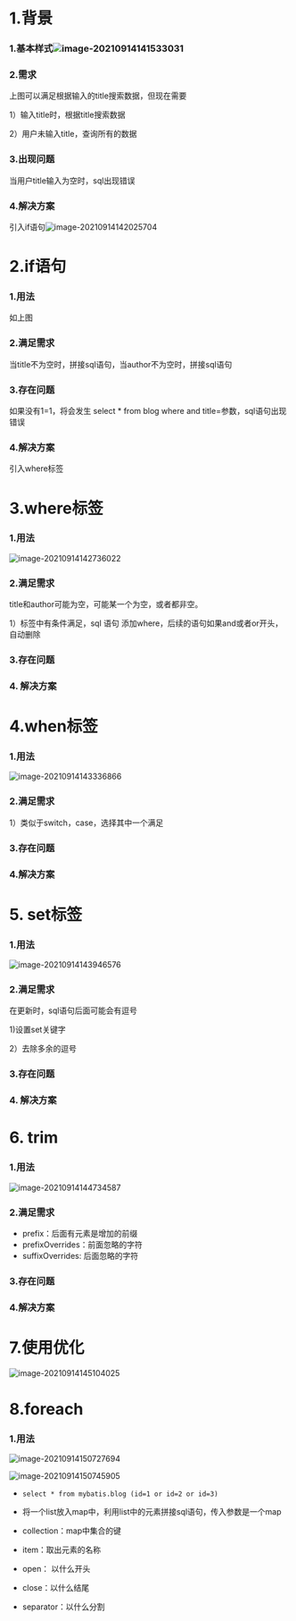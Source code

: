 # 1.背景

###  1.基本样式![image-20210914141533031](https://raw.githubusercontent.com/quanhangbo/typora_photo/main/img/20210914224013.png)

### 2.需求

上图可以满足根据输入的title搜索数据，但现在需要

1）输入title时，根据title搜索数据

2）用户未输入title，查询所有的数据

### 3.出现问题

当用户title输入为空时，sql出现错误

### 4.解决方案

引入if语句![image-20210914142025704](https://raw.githubusercontent.com/quanhangbo/typora_photo/main/img/20210914224020.png)

# 2.if语句

### 1.用法

如上图

### 2.满足需求

当title不为空时，拼接sql语句，当author不为空时，拼接sql语句

### 3.存在问题

如果没有1=1，将会发生 select * from blog where and title=参数，sql语句出现错误

### 4.解决方案

引入where标签

# 3.where标签

### 1.用法

![image-20210914142736022](https://raw.githubusercontent.com/quanhangbo/typora_photo/main/img/20210914224026.png)

### 2.满足需求 

title和author可能为空，可能某一个为空，或者都非空。

1）标签中有条件满足，sql 语句 添加where，后续的语句如果and或者or开头，自动删除

### 3.存在问题

### 4. 解决方案

# 4.when标签

### 1.用法

![image-20210914143336866](https://raw.githubusercontent.com/quanhangbo/typora_photo/main/img/20210914224032.png)

### 2.满足需求

1）类似于switch，case，选择其中一个满足

### 3.存在问题

### 4.解决方案

# 5. set标签

### 1.用法

![image-20210914143946576](https://raw.githubusercontent.com/quanhangbo/typora_photo/main/img/20210914224037.png)

### 2.满足需求

在更新时，sql语句后面可能会有逗号

1)设置set关键字

2）去除多余的逗号

### 3.存在问题

### 4. 解决方案

# 6. trim

### 1.用法

![image-20210914144734587](https://raw.githubusercontent.com/quanhangbo/typora_photo/main/img/20210914224041.png)

### 2.满足需求

* prefix：后面有元素是增加的前缀
* prefixOverrides：前面忽略的字符
* suffixOverrides: 后面忽略的字符

### 3.存在问题

### 4.解决方案

# 7.使用优化

![image-20210914145104025](https://raw.githubusercontent.com/quanhangbo/typora_photo/main/img/20210914224044.png)

# 8.foreach

### 1.用法

![image-20210914150727694](https://raw.githubusercontent.com/quanhangbo/typora_photo/main/img/20210914224049.png)

![image-20210914150745905](https://raw.githubusercontent.com/quanhangbo/typora_photo/main/img/20210914224052.png)

* ```mysql
  select * from mybatis.blog (id=1 or id=2 or id=3)
  ```

* 将一个list放入map中，利用list中的元素拼接sql语句，传入参数是一个map
* collection：map中集合的键
* item：取出元素的名称
* open： 以什么开头
* close：以什么结尾
* separator：以什么分割

